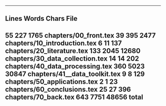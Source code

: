 
----------------------------------------------------
Lines Words Chars File                              
----------------------------------------------------
   55   227  1765 chapters/00_front.tex
   39   395  2477 chapters/10_introduction.tex
    6    11   137 chapters/20_literature.tex
  133  2045 12680 chapters/30_data_collection.tex
   14    14   202 chapters/40_data_processing.tex
  360  5023 30847 chapters/41__data_toolkit.tex
    9     8   129 chapters/50_applications.tex
    2     1    23 chapters/60_conclusions.tex
   25    27   396 chapters/70_back.tex
  643  7751 48656 total
----------------------------------------------------

